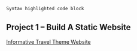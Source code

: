 





```markdown
Syntax highlighted code block
```
## Project 1 – Build A Static Website 

[Informative Travel Theme Website](https://humairaq.github.io/SWE-Project-One/)
```


